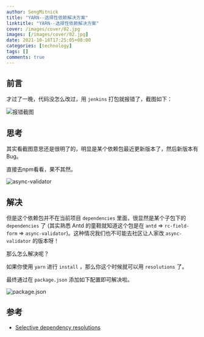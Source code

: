 ```yaml
---
author: SengMitnick
title: "YARN--选择性依赖解决方案"
linktitle: "YARN--选择性依赖解决方案"
cover: /images/cover/02.jpg
images: [/images/cover/02.jpg]
date: 2021-10-16T17:25:05+08:00
categories: [technology]
tags: []
comments: true
---
```



## 前言

才过了一晚，代码没怎么改过，用 `jenkins` 打包就报错了，截图如下：

![报错截图](https://pic4.zhimg.com/80/v2-ba6e767eaddfbe4306328f382731848a.png)

## 思考

其实看截图意思还是很明了的，明显是某个依赖包最近更新版本了，然后新版本有Bug。

直接去npm看看，果不其然。

![async-validator](https://pic4.zhimg.com/80/v2-128505370d18af02a41bc4a7744f876a.png)

## 解决

但是这个依赖包并不在当前项目 `dependencies` 里面，很显然是某个子包下的 `dependencies` 了 (其实熟悉 Antd 的童鞋就知道这个包是在 `antd` => `rc-field-form` => `async-validator`)。这种情况我们也不可能去社区让人家改 `async-validator` 的版本呀！

那么怎么解决呢？

如果你使用 `yarn` 进行 `install` ，那么你这个时候就可以用 `resolutions` 了。

最终通过在 `package.json` 添加如下配置即可解决啦。

![package.json](https://pic4.zhimg.com/80/v2-0d3143732392e9c419c438909822c587.png)

## 参考

- [Selective dependency resolutions](https://classic.yarnpkg.com/lang/en/docs/selective-version-resolutions/)